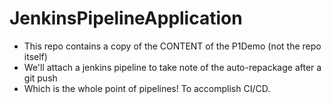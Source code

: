 # JenkinsPipelineApplication

- This repo contains a copy of the CONTENT of the P1Demo (not the repo itself)
- We'll attach a jenkins pipeline to take note of the auto-repackage after a git push
- Which is the whole point of pipelines! To accomplish CI/CD.
